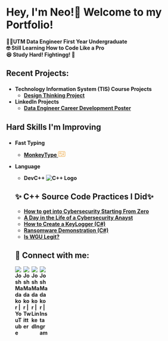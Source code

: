 <h1>Hey, I'm Neo!👦 Welcome to my Portfolio!<br/></a></h1>
<strong>👨‍💻UTM Data Engineer First Year Undergraduate <br/>
🤓 Still Learning How to Code Like a Pro <br/>
😆 Study Hard! Fightingg! 💪

<h2> <p><b>Recent Projects: </b></p></h2>

- <b>Technology Information System (TIS) Course Projects</b>
  - [Design Thinking Project](https://github.com/Yatib/Design-Thinking-TIS02_2023/projects?query=is%3Aopen)
- <b>LinkedIn Projects</b>
  - [Data Engineer Career Development Poster](https://www.linkedin.com/feed/update/urn:li:activity:7127652278987038720/)</b></i>

<h2><p><b>Hard Skills I'm Improving</b></p></h2>
<ul>
    <li><b>Fast Typing</b></li>
    <ul>
        <li><b><a href="https://monkeytype.com/account">MonkeyType    <img src="https://raw.githubusercontent.com/monkeytype-hub/monkeytype-icon/master/monkeytype-icon/logo-svg/dark_note.svg" alt="MonkeyType Logo" width="20" height="15">
 </a></b></li>
    </ul>
</ul>
<ul>
    <li><b>Language</b></li>
    <ul>
        <li><b>DevC++   <img src="https://raw.githubusercontent.com/isocpp/logos/master/cpp_logo.png" alt="C++ Logo" width="20" height="23">
 </a></b></li>
</ul>



<h2>✨ C++ Source Code Practices I Did✨</h2>

- [How to get into Cybersecurity Starting From Zero](https://www.youtube.com/watch?v=a83ASGn_V_s)
- [A Day in the Life of a Cybersecurity Anayst](https://www.youtube.com/watch?v=uHy3oM7NnoU)
- [How to Create a KeyLogger (C#)](https://www.youtube.com/watch?v=N-L9hklSlNk)
- [Ransomware Demonstration (C#)](https://www.youtube.com/watch?v=OfvdQeh79s0)
- [Is WGU Legit?](https://www.youtube.com/watch?v=E2MwRWxDBkA)

<h2> 🤳 Connect with me:</h2>

[<img align="left" alt="JoshMadakor | YouTube" width="22px" src="https://cdn.jsdelivr.net/npm/simple-icons@v3/icons/youtube.svg" />][youtube]
[<img align="left" alt="JoshMadakor | Twitter" width="22px" src="https://cdn.jsdelivr.net/npm/simple-icons@v3/icons/twitter.svg" />][twitter]
[<img align="left" alt="JoshMadakor | LinkedIn" width="22px" src="https://cdn.jsdelivr.net/npm/simple-icons@v3/icons/linkedin.svg" />][linkedin]
[<img align="left" alt="JoshMadakor | Instagram" width="22px" src="https://cdn.jsdelivr.net/npm/simple-icons@v3/icons/instagram.svg" />][instagram]

[twitter]: https://twitter.com/joshmadakor
[youtube]: https://www.youtube.com/c/joshmadakor
[instagram]: https://www.instagram.com/joshmadakor/
[linkedin]: https://linkedin.com/in/joshmadakor

<!--
**joshmadakor1/joshmadakor1** is a ✨ _special_ ✨ repository because its `README.md` (this file) appears on your GitHub profile.

Here are some ideas to get you started:

- 🔭 I’m currently working on ...
- 🌱 I’m currently learning ...
- 👯 I’m looking to collaborate on ...
- 🤔 I’m looking for help with ...
- 💬 Ask me about ...
- 📫 How to reach me: ...
- 😄 Pronouns: ...
- ⚡ Fun fact: ...
-->
